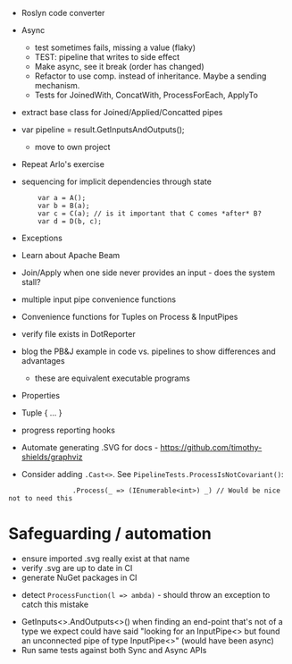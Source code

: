 - Roslyn code converter
- Async
	- test sometimes fails, missing a value (flaky)
	- TEST: pipeline that writes to side effect
	- Make async, see it break (order has changed)
	- Refactor to use comp. instead of inheritance. Maybe a sending mechanism.
	- Tests for JoinedWith, ConcatWith, ProcessForEach, ApplyTo
- extract base class for Joined/Applied/Concatted pipes
- var pipeline = result.GetInputsAndOutputs();
	- move to own project
- Repeat Arlo's exercise
- sequencing for implicit dependencies through state
	```
		var a = A();
		var b = B(a); 
		var c = C(a); // is it important that C comes *after* B?
		var d = D(b, c);
	```
- Exceptions
- Learn about Apache Beam
- Join/Apply when one side never provides an input - does the system stall?
- multiple input pipe convenience functions
- Convenience functions for Tuples on Process & InputPipes
- verify file exists in DotReporter
- blog the PB&J example in code vs. pipelines to show differences and advantages
	- these are equivalent executable programs

- Properties
-  Tuple { ... } 
- progress reporting hooks
- Automate generating .SVG for docs - https://github.com/timothy-shields/graphviz
- Consider adding `.Cast<>`. See `PipelineTests.ProcessIsNotCovariant()`:
```
                .Process(_ => (IEnumerable<int>) _) // Would be nice not to need this
```

# Safeguarding / automation
- ensure imported .svg really exist at that name
- verify .svg are up to date in CI
- generate NuGet packages in CI
* detect `ProcessFunction(l => ambda)` - should throw an exception to catch this mistake
- GetInputs<>.AndOutputs<>() when finding an end-point that's not of a type we expect could have said "looking for an InputPipe<> but found an unconnected pipe of type InputPipe<>" (would have been async)
- Run same tests against both Sync and Async APIs